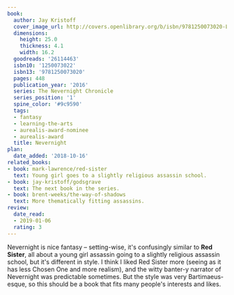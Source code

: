 ```yaml
---
book:
  author: Jay Kristoff
  cover_image_url: http://covers.openlibrary.org/b/isbn/9781250073020-L.jpg
  dimensions:
    height: 25.0
    thickness: 4.1
    width: 16.2
  goodreads: '26114463'
  isbn10: '1250073022'
  isbn13: '9781250073020'
  pages: 448
  publication_year: '2016'
  series: The Nevernight Chronicle
  series_position: '1'
  spine_color: '#9c9590'
  tags:
  - fantasy
  - learning-the-arts
  - aurealis-award-nominee
  - aurealis-award
  title: Nevernight
plan:
  date_added: '2018-10-16'
related_books:
- book: mark-lawrence/red-sister
  text: Young girl goes to a slightly religious assassin school.
- book: jay-kristoff/godsgrave
  text: The next book in the series.
- book: brent-weeks/the-way-of-shadows
  text: More thematically fitting assassins.
review:
  date_read:
  - 2019-01-06
  rating: 3
---
```


Nevernight is nice fantasy – setting-wise, it's confusingly similar to **Red Sister**, all about a young girl assassin going
to a slightly religious assassin school, but it's different in style. I think I liked Red Sister more (seeing as
it has less Chosen One and more realism), and the witty banter-y narrator of Nevernight was predictable sometimes.
But the style was very Bartimaeus-esque, so this should be a book that fits many people's interests and likes.
